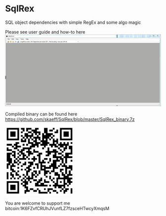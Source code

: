 # SqlRex
SQL object dependencies with simple RegEx and some algo magic

Please see user guide and how-to here ![howto](https://raw.githubusercontent.com/skaeff/SqlRex/master/3.gif "small demo")

Compiled binary can be found here https://github.com/skaeff/SqlRex/blob/master/SqlRex_binary.7z

![bitcoin:1K6FZvfCRUhJVunfLZ7fzsceHTwcyXmqsM](https://github.com/skaeff/SqlRex/blob/master/btc2.png)

You are welcome to support me bitcoin:1K6FZvfCRUhJVunfLZ7fzsceHTwcyXmqsM
